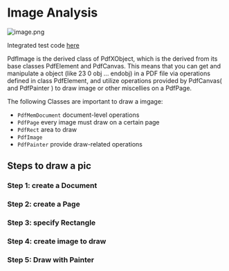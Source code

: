 Image Analysis
==============

![image.png](https://raw.github.com/Universefei/podofomemo/master/doc/feifigure/Image.png)

Integrated test code [here](https://github.com/Universefei/podofomemo/tree/master/podofoSRC/feicode)


PdfImage is the derived class of PdfXObject, which is the derived from its base
classes PdfElement and PdfCanvas. This means that you can get and manipulate a
object (like 23 0 obj ... endobj) in a PDF file via operations defined in class 
PdfElement, and utilize operations provided by PdfCanvas( and PdfPainter ) to 
draw image or other miscellies on a PdfPage.


The following Classes are important to draw a imgage:
* `PdfMemDocument` document-level operations
* `PdfPage` every image must draw on a certain page
* `PdfRect` area to draw
* `PdfImage`
* `PdfPainter` provide draw-related operations

## Steps to draw a pic

### Step 1: create a Document


### Step 2: create a Page


### Step 3: specify Rectangle


### Step 4: create image to draw


### Step 5: Draw with Painter

